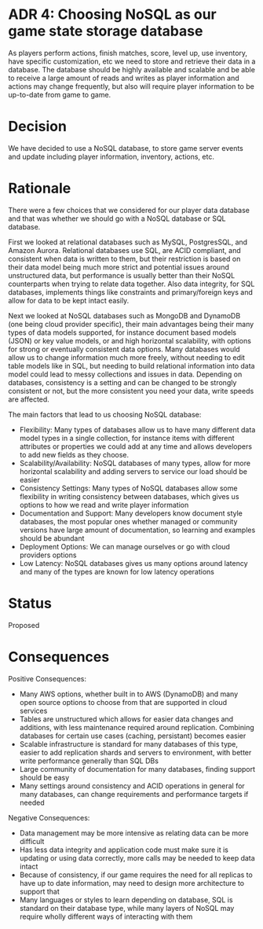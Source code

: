 # ADR 4: Choosing NoSQL as our game state storage database

As players perform actions, finish matches, score, level up, use inventory, have specific customization, etc we need to store and retrieve their data in a database.  The database should be highly available and scalable and be able to receive a large amount of reads and writes as player information and actions may change frequently, but also will require player information to be up-to-date from game to game.

# Decision

We have decided to use a NoSQL database, to store game server events and update including player information, inventory, actions, etc.

# Rationale

There were a few choices that we considered for our player data database and that was whether we should go with a NoSQL database or SQL database.

First we looked at relational databases such as MySQL, PostgresSQL, and Amazon Aurora.  Relational databases use SQL, are ACID compliant, and consistent when data is written to them, but their restriction is based on their data model being much more strict and potential issues around unstructured data, but performance is usually better than their NoSQL counterparts when trying to relate data together.  Also data integrity, for SQL databases, implements things like constraints and primary/foreign keys and allow for data to be kept intact easily.

Next we looked at NoSQL databases such as MongoDB and DynamoDB (one being cloud provider specific), their main advantages being their many types of data models supported, for instance document based models (JSON) or key value models, or  and high horizontal scalability, with options for strong or eventually consistent data options.  Many databases would allow us to change information much more freely, without needing to edit table models like in SQL, but needing to build relational information into data model could lead to messy collections and issues in data.  Depending on databases, consistency is a setting and can be changed to be strongly consistent or not, but the more consistent you need your data, write speeds are affected.

The main factors that lead to us choosing NoSQL database:

- Flexibility: Many types of databases allow us to have many different data model types in a single collection, for instance items with different attributes or properties we could add at any time and allows developers to add new fields as they choose.
- Scalability/Availability: NoSQL databases of many types, allow for more horizontal scalability and adding servers to service our load should be easier
- Consistency Settings: Many types of NoSQL databases allow some flexibility in writing consistency between databases, which gives us options to how we read and write player information
- Documentation and Support: Many developers know document style databases, the most popular ones whether managed or community versions have large amount of documentation, so learning and examples should be abundant
- Deployment Options: We can manage ourselves or go with cloud providers options
- Low Latency: NoSQL databases gives us many options around latency and many of the types are known for low latency operations

# Status

Proposed

# Consequences


Positive Consequences:

- Many AWS options, whether built in to AWS (DynamoDB) and many open source options to choose from that are supported in cloud services 
- Tables are unstructured which allows for easier data changes and additions, with less maintenance required around replication.  Combining databases for certain use cases (caching, persistant) becomes easier
- Scalable infrastructure is standard for many databases of this type, easier to add replication shards and servers to environment, with better write performance generally than SQL DBs
- Large community of documentation for many databases, finding support should be easy
- Many settings around consistency and ACID operations in general for many databases, can change requirements and performance targets if needed


Negative Consequences:

- Data management may be more intensive as relating data can be more difficult
- Has less data integrity and application code must make sure it is updating or using data correctly, more calls may be needed to keep data intact
- Because of consistency, if our game requires the need for all replicas to have up to date information, may need to design more architecture to support that
- Many languages or styles to learn depending on database, SQL is standard on their database type, while many layers of NoSQL may require wholly different ways of interacting with them
